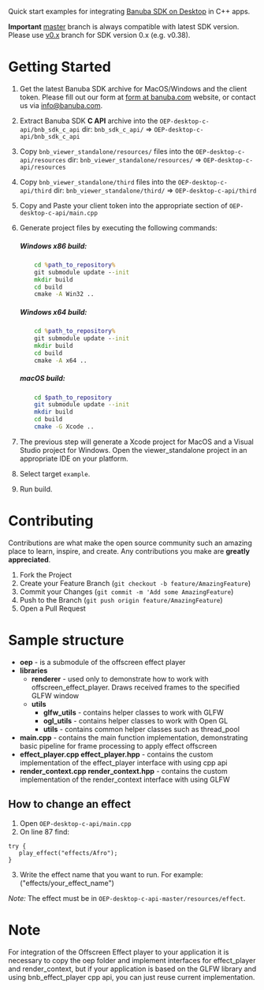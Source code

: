 Quick start examples for integrating [Banuba SDK on Desktop](https://docs.banuba.com/face-ar-sdk/core/effect_player/) in C++ apps.

**Important**
[master](../../tree/master) branch is always compatible with latest SDK version. Please use [v0.x](../../tree/v0.x) branch for SDK version 0.x (e.g. v0.38).

# Getting Started

1. Get the latest Banuba SDK archive for MacOS/Windows and the client token. Please fill out our form at [form at banuba.com](https://www.banuba.com/face-filters-sdk) website, or contact us via [info@banuba.com](mailto:info@banuba.com).
2. Extract Banuba SDK **C API** archive into the `OEP-desktop-c-api/bnb_sdk_c_api` dir:
    `bnb_sdk_c_api/` => `OEP-desktop-c-api/bnb_sdk_c_api`
3. Copy `bnb_viewer_standalone/resources/` files into the `OEP-desktop-c-api/resources` dir:
    `bnb_viewer_standalone/resources/` => `OEP-desktop-c-api/resources`
4. Copy `bnb_viewer_standalone/third` files into the `OEP-desktop-c-api/third` dir:
    `bnb_viewer_standalone/third/` => `OEP-desktop-c-api/third`
5. Copy and Paste your client token into the appropriate section of `OEP-desktop-c-api/main.cpp`
6. Generate project files by executing the following commands:
    ##### Windows x86 build:

    ```bat
        cd %path_to_repository%
        git submodule update --init
        mkdir build
        cd build
        cmake -A Win32 ..
    ```

    ##### Windows x64 build:

    ```bat
        cd %path_to_repository%
        git submodule update --init
        mkdir build
        cd build
        cmake -A x64 ..
    ```

    ##### macOS build:

    ```sh
        cd $path_to_repository
        git submodule update --init
        mkdir build
        cd build
        cmake -G Xcode ..
    ```

7. The previous step will generate a Xcode project for MacOS and a Visual Studio project for Windows. Open the viewer_standalone project in an appropriate IDE on your platform.
8. Select target `example`.
9. Run build.

# Contributing

Contributions are what make the open source community such an amazing place to learn, inspire, and create. Any contributions you make are **greatly appreciated**.

1. Fork the Project
2. Create your Feature Branch (`git checkout -b feature/AmazingFeature`)
3. Commit your Changes (`git commit -m 'Add some AmazingFeature`)
4. Push to the Branch (`git push origin feature/AmazingFeature`)
5. Open a Pull Request

# Sample structure

- **oep** - is a submodule of the offscreen effect player
- **libraries**
    - **renderer** - used only to demonstrate how to work with offscreen_effect_player. Draws received frames to the specified GLFW window
    - **utils**
        - **glfw_utils** - contains helper classes to work with GLFW
        - **ogl_utils** - contains helper classes to work with Open GL
        - **utils** - сontains common helper classes such as thread_pool
- **main.cpp** - contains the main function implementation, demonstrating basic pipeline for frame processing to apply effect offscreen
- **effect_player.cpp effect_player.hpp** - contains the custom implementation of the effect_player interface with using cpp api
- **render_context.cpp render_context.hpp** - contains the custom implementation of the render_context interface with using GLFW

## How to change an effect
1. Open `OEP-desktop-c-api/main.cpp`
2. On line 87 find:
 ```
try {
    play_effect("effects/Afro");
}
 ```
3. Write the effect name that you want to run. For example: ("effects/your_effect_name")

*Note:* The effect must be in `OEP-desktop-c-api-master/resources/effect`.

# Note

For integration of the Offscreen Effect player to your application it is necessary to copy the oep folder and implement interfaces for effect_player and render_context, but if your application is based on the GLFW library and using bnb_effect_player cpp api, you can just reuse current implementation.
